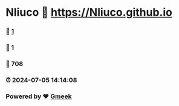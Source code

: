 # Nliuco :link: https://Nliuco.github.io 
### :page_facing_up: [1](https://Nliuco.github.io/tag.html) 
### :speech_balloon: 1 
### :hibiscus: 708 
### :alarm_clock: 2024-07-05 14:14:08 
### Powered by :heart: [Gmeek](https://github.com/Meekdai/Gmeek)
